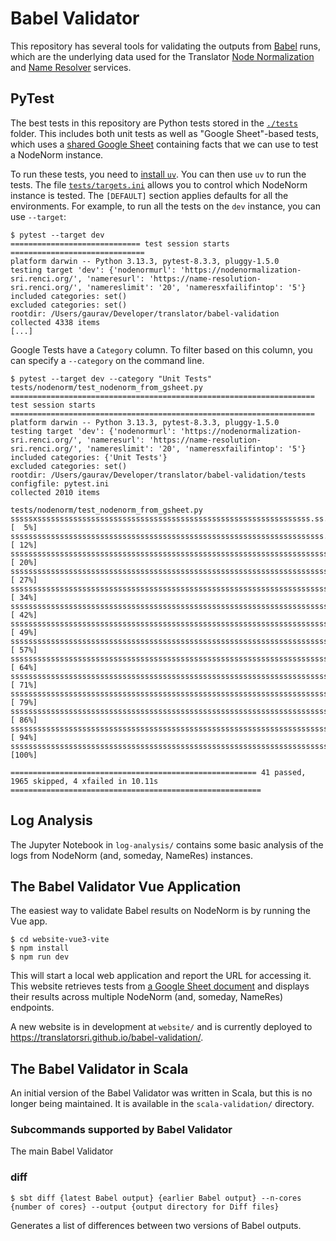 # Babel Validator

This repository has several tools for validating the outputs from
[Babel](https://github.com/TranslatorSRI/Babel) runs, which are the
underlying data used for the Translator
[Node Normalization](https://nodenorm.transltr.io/docs) and
[Name Resolver](https://name-lookup.transltr.io/docs) services.

## PyTest

The best tests in this repository are Python tests stored in the [`./tests`](./tests/) folder.
This includes both unit tests as well as "Google Sheet"-based tests, which uses
a [shared Google Sheet](https://docs.google.com/spreadsheets/d/11zebx8Qs1Tc3ShQR9nh4HRW8QSoo8k65w_xIaftN0no/edit?gid=0#gid=0) containing facts that we can use to test a NodeNorm instance.

To run these tests, you need to [install `uv`](https://docs.astral.sh/uv/getting-started/installation/).
You can then use `uv` to run the tests. The file [`tests/targets.ini`](./tests/targets.ini) allows you to
control which NodeNorm instance is tested. The `[DEFAULT]` section applies defaults for all the environments.
For example, to run all the tests on the `dev` instance, you can use `--target`:

```shell
$ pytest --target dev
============================= test session starts ==============================
platform darwin -- Python 3.13.3, pytest-8.3.3, pluggy-1.5.0
testing target 'dev': {'nodenormurl': 'https://nodenormalization-sri.renci.org/', 'nameresurl': 'https://name-resolution-sri.renci.org/', 'namereslimit': '20', 'nameresxfailifintop': '5'}
included categories: set()
excluded categories: set()
rootdir: /Users/gaurav/Developer/translator/babel-validation
collected 4338 items 
[...]
```

Google Tests have a `Category` column. To filter based on this column, you can
specify a `--category` on the command line.

```shell
$ pytest --target dev --category "Unit Tests" tests/nodenorm/test_nodenorm_from_gsheet.py
==================================================================== test session starts ====================================================================
platform darwin -- Python 3.13.3, pytest-8.3.3, pluggy-1.5.0
testing target 'dev': {'nodenormurl': 'https://nodenormalization-sri.renci.org/', 'nameresurl': 'https://name-resolution-sri.renci.org/', 'namereslimit': '20', 'nameresxfailifintop': '5'}
included categories: {'Unit Tests'}
excluded categories: set()
rootdir: /Users/gaurav/Developer/translator/babel-validation/tests
configfile: pytest.ini
collected 2010 items                                                                                                                                        

tests/nodenorm/test_nodenorm_from_gsheet.py sssssxsssssssssssssssssssssssssssssssssssssssssssssssssssssssssssss.ss.x.....sssssssssssssssssssss.ssssss [  5%]
ssssssssssssssssssssssssssssssssssssssssssssssssssssssssssssssssssssss...........ssss.....ss.........s...x..sxsssssssssss.ssssss..sssssssssssssssssss [ 12%]
sssssssssssssssssssssssssssssssssssssssssssssssssssssssssssssssssssssssssssssssssssssssssssssssssssssssssssssssssssssssssssssssssssssssssssssssssssss [ 20%]
sssssssssssssssssssssssssssssssssssssssssssssssssssssssssssssssssssssssssssssssssssssssssssssssssssssssssssssssssssssssssssssssssssssssssssssssssssss [ 27%]
sssssssssssssssssssssssssssssssssssssssssssssssssssssssssssssssssssssssssssssssssssssssssssssssssssssssssssssssssssssssssssssssssssssssssssssssssssss [ 34%]
sssssssssssssssssssssssssssssssssssssssssssssssssssssssssssssssssssssssssssssssssssssssssssssssssssssssssssssssssssssssssssssssssssssssssssssssssssss [ 42%]
sssssssssssssssssssssssssssssssssssssssssssssssssssssssssssssssssssssssssssssssssssssssssssssssssssssssssssssssssssssssssssssssssssssssssssssssssssss [ 49%]
sssssssssssssssssssssssssssssssssssssssssssssssssssssssssssssssssssssssssssssssssssssssssssssssssssssssssssssssssssssssssssssssssssssssssssssssssssss [ 57%]
sssssssssssssssssssssssssssssssssssssssssssssssssssssssssssssssssssssssssssssssssssssssssssssssssssssssssssssssssssssssssssssssssssssssssssssssssssss [ 64%]
sssssssssssssssssssssssssssssssssssssssssssssssssssssssssssssssssssssssssssssssssssssssssssssssssssssssssssssssssssssssssssssssssssssssssssssssssssss [ 71%]
sssssssssssssssssssssssssssssssssssssssssssssssssssssssssssssssssssssssssssssssssssssssssssssssssssssssssssssssssssssssssssssssssssssssssssssssssssss [ 79%]
sssssssssssssssssssssssssssssssssssssssssssssssssssssssssssssssssssssssssssssssssssssssssssssssssssssssssssssssssssssssssssssssssssssssssssssssssssss [ 86%]
sssssssssssssssssssssssssssssssssssssssssssssssssssssssssssssssssssssssssssssssssssssssssssssssssssssssssssssssssssssssssssssssssssssssssssssssssssss [ 94%]
sssssssssssssssssssssssssssssssssssssssssssssssssssssssssssssssssssssssssssssssssssssssssssssssssssssssssssssssssssss                                 [100%]

======================================================= 41 passed, 1965 skipped, 4 xfailed in 10.11s ========================================================
```

## Log Analysis

The Jupyter Notebook in `log-analysis/` contains some basic analysis of the
logs from NodeNorm (and, someday, NameRes) instances.

## The Babel Validator Vue Application

The easiest way to validate Babel results on NodeNorm is by running the
Vue app.

```shell
$ cd website-vue3-vite
$ npm install
$ npm run dev
```

This will start a local web application and report the URL for accessing it. This website
retrieves tests from [a Google Sheet document](https://docs.google.com/spreadsheets/d/11zebx8Qs1Tc3ShQR9nh4HRW8QSoo8k65w_xIaftN0no/edit?usp=sharing)
and displays their results across multiple NodeNorm (and, someday, NameRes) endpoints.

A new website is in development at `website/` and is currently deployed to https://translatorsri.github.io/babel-validation/.

## The Babel Validator in Scala

An initial version of the Babel Validator was written in Scala, but this is no longer being maintained.
It is available in the `scala-validation/` directory.

### Subcommands supported by Babel Validator

The main Babel Validator 

### diff

```shell
$ sbt diff {latest Babel output} {earlier Babel output} --n-cores {number of cores} --output {output directory for Diff files}
```

Generates a list of differences between two versions of Babel outputs.
